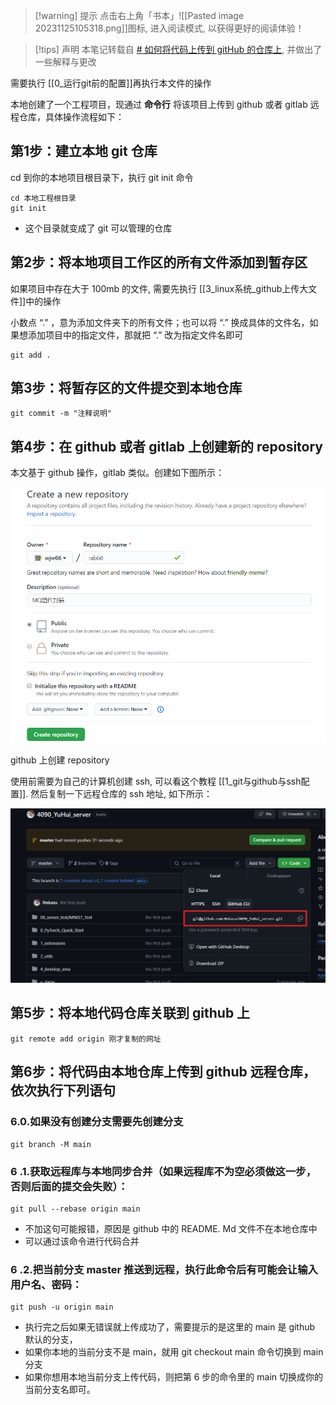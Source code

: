 
>[!warning] 提示
>点击右上角「书本」![[Pasted image 20231125105318.png]]图标, 进入阅读模式, 以获得更好的阅读体验！

>[!tips] 声明
>本笔记转载自 [# 如何将代码上传到 gitHub 的仓库上]( https://blog.csdn.net/weixin_44397907/article/details/107925976 ), 并做出了一些解释与更改

需要执行 [[0_运行git前的配置]]再执行本文件的操作

本地创建了一个工程项目，现通过 **命令行** 将该项目上传到 github 或者 gitlab 远程仓库，具体操作流程如下：

## 第1步：建立本地 git 仓库

cd 到你的本地项目根目录下，执行 git init 命令

```console
cd 本地工程根目录
git init
```

- 这个目录就变成了 git 可以管理的仓库

## 第2步：将本地项目工作区的所有文件添加到暂存区

如果项目中存在大于 100mb 的文件, 需要先执行 [[3_linux系统_github上传大文件]]中的操作

小数点 “.” ，意为添加文件夹下的所有文件；也可以将 “.” 换成具体的文件名，如果想添加项目中的指定文件，那就把 “.” 改为指定文件名即可

```console
git add .
```

## 第3步：将暂存区的文件提交到本地仓库

```console
git commit -m "注释说明"
```

## 第4步：在 github 或者 gitlab 上创建新的 repository

本文基于 github 操作，gitlab 类似。创建如下图所示：

![](https://raw.githubusercontent.com/Nekasu/Blog_pics/main/20240419153555.png)

github 上创建 repository

使用前需要为自己的计算机创建 ssh, 可以看这个教程 [[1_git与github与ssh配置]]. 
然后复制一下远程仓库的 ssh 地址, 如下所示：

![](https://raw.githubusercontent.com/Nekasu/Blog_pics/main/20240419153704.png)

## 第5步：将本地代码仓库关联到 github 上

```console
git remote add origin 刚才复制的网址
```

## 第6步：将代码由本地仓库上传到 github 远程仓库，依次执行下列语句

### 6.0.如果没有创建分支需要先创建分支

```console
git branch -M main
```

### 6 .1.获取远程库与本地同步合并（如果远程库不为空必须做这一步，否则后面的提交会失败）：

```console
git pull --rebase origin main
```

- 不加这句可能报错，原因是 github 中的 README. Md 文件不在本地仓库中
- 可以通过该命令进行代码合并

### 6 .2.把当前分支 master 推送到远程，执行此命令后有可能会让输入用户名、密码：

```console
git push -u origin main  
```

- 执行完之后如果无错误就上传成功了，需要提示的是这里的 main 是 github 默认的分支，
- 如果你本地的当前分支不是 main，就用 git checkout main 命令切换到 main 分支
- 如果你想用本地当前分支上传代码，则把第 6 步的命令里的 main 切换成你的当前分支名即可。
